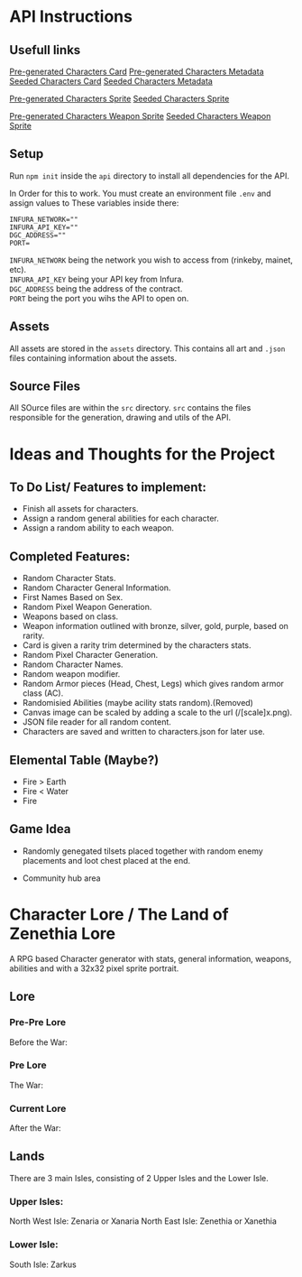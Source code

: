 # API Instructions

## Usefull links

[Pre-generated Characters Card](http://localhost:3030/0/1x.png)
[Pre-generated Characters Metadata](http://localhost:3030/0/metadata)
[Seeded Characters Card](http://localhost:3030/seed/0/1x.png)
[Seeded Characters Metadata](http://localhost:3030/seed/0/metadata)

[Pre-generated Characters Sprite](http://localhost:3030/sprite/0/1x.png)
[Seeded Characters Sprite](http://localhost:3030/sprite/0/1x.png)

[Pre-generated Characters Weapon Sprite](http://localhost:3030/weapon/0/1x.png)
[Seeded Characters Weapon Sprite](http://localhost:3030/sprite/weapon/1x.png)

## Setup

Run `npm init` inside the `api` directory to install all dependencies for the API.

In Order for this to work. You must create an environment file `.env` and
assign values to These variables inside there:

```
INFURA_NETWORK=""
INFURA_API_KEY=""
DGC_ADDRESS=""
PORT=
```

`INFURA_NETWORK` being the network you wish to access from (rinkeby, mainet, etc).  
`INFURA_API_KEY` being your API key from Infura.  
`DGC_ADDRESS` being the address of the contract.  
`PORT` being the port you wihs the API to open on.

## Assets

All assets are stored in the `assets` directory. This contains all art and `.json` files containing information about the assets.

## Source Files

All SOurce files are within the `src` directory. `src` contains the files responsible for the generation, drawing and utils of the API.

# Ideas and Thoughts for the Project

## To Do List/ Features to implement:

- Finish all assets for characters.
- Assign a random general abilities for each character.
- Assign a random ability to each weapon.

## Completed Features:

- Random Character Stats.
- Random Character General Information.
- First Names Based on Sex.
- Random Pixel Weapon Generation.
- Weapons based on class.
- Weapon information outlined with bronze,
  silver, gold, purple, based on rarity.
- Card is given a rarity trim determined
  by the characters stats.
- Random Pixel Character Generation.
- Random Character Names.
- Random weapon modifier.
- Random Armor pieces (Head, Chest, Legs) which gives random armor class (AC).
- Randomisied Abilities (maybe acility stats random).(Removed)
- Canvas image can be scaled by adding a scale
  to the url (/[scale]x.png).
- JSON file reader for
  all random content.
- Characters are saved and written to
  characters.json for later use.

## Elemental Table (Maybe?)

- Fire > Earth
- Fire < Water
- Fire

## Game Idea

- Randomly genegated tilsets placed together with random
  enemy placements and loot chest placed at the end.

- Community hub area

# Character Lore / The Land of Zenethia Lore

A RPG based Character generator with stats, general information, weapons, abilities and with a 32x32 pixel sprite portrait.

## Lore

### Pre-Pre Lore

Before the War:

### Pre Lore

The War:

### Current Lore

After the War:

## Lands

There are 3 main Isles, consisting of 2 Upper Isles and the Lower Isle.

### Upper Isles:

North West Isle: Zenaria or Xanaria
North East Isle: Zenethia or Xanethia

### Lower Isle:

South Isle: Zarkus
